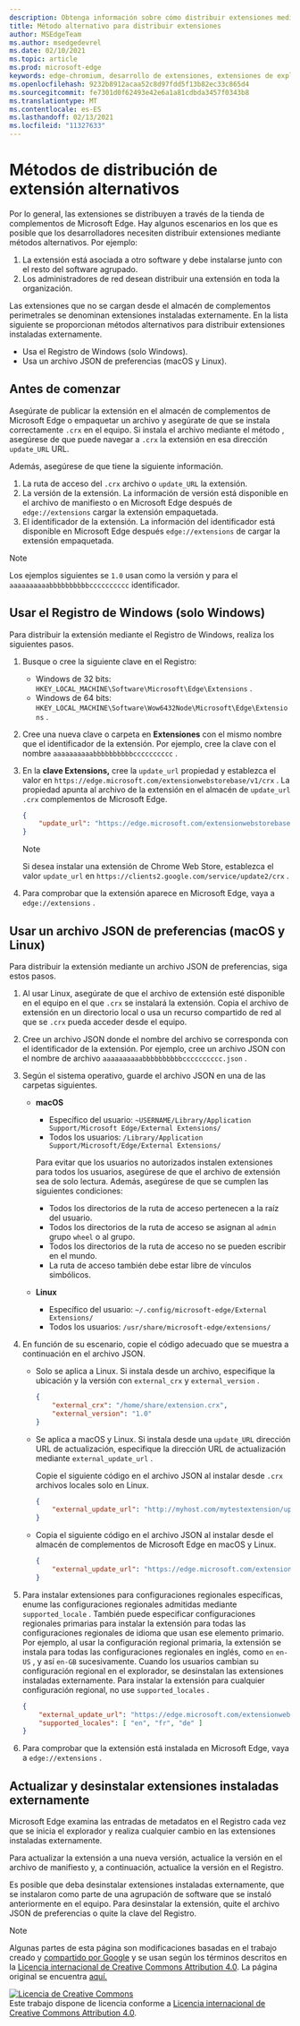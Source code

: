 ```yaml
---
description: Obtenga información sobre cómo distribuir extensiones mediante métodos alternativos que no usan almacenes comprobados
title: Método alternativo para distribuir extensiones
author: MSEdgeTeam
ms.author: msedgedevrel
ms.date: 02/10/2021
ms.topic: article
ms.prod: microsoft-edge
keywords: edge-chromium, desarrollo de extensiones, extensiones de explorador, complementos, centro de partners, desarrollador
ms.openlocfilehash: 9232b8912acaa52c8d97fdd5f13b82ec33c865d4
ms.sourcegitcommit: fe7301d0f62493e42e6a1a81cdbda3457f0343b8
ms.translationtype: MT
ms.contentlocale: es-ES
ms.lasthandoff: 02/13/2021
ms.locfileid: "11327633"
---
```

# Métodos de distribución de extensión alternativos  

Por lo general, las extensiones se distribuyen a través de la tienda de complementos de Microsoft Edge. Hay algunos escenarios en los que es posible que los desarrolladores necesiten distribuir extensiones mediante métodos alternativos. Por ejemplo:

1.  La extensión está asociada a otro software y debe instalarse junto con el resto del software agrupado.   
1.  Los administradores de red desean distribuir una extensión en toda la organización.   

Las extensiones que no se cargan desde el almacén de complementos perimetrales se denominan extensiones instaladas externamente. En la lista siguiente se proporcionan métodos alternativos para distribuir extensiones instaladas externamente. 

*   Usa el Registro de Windows (solo Windows).  
*   Usa un archivo JSON de preferencias (macOS y Linux).  
    
## Antes de comenzar  

Asegúrate de publicar la extensión en el almacén de complementos de Microsoft Edge o empaquetar un archivo y asegúrate de que se instala correctamente `.crx` en el equipo.  Si instala el archivo mediante el método , asegúrese de que puede navegar a `.crx` la extensión en esa dirección `update_URL` URL.  

Además, asegúrese de que tiene la siguiente información.    

1.  La ruta de acceso del `.crx` archivo o `update_URL` la extensión.
1.  La versión de la extensión.  La información de versión está disponible en el archivo de manifiesto o en Microsoft Edge después de `edge://extensions` cargar la extensión empaquetada.   
1.  El identificador de la extensión.  La información del identificador está disponible en Microsoft Edge después `edge://extensions` de cargar la extensión empaquetada.  

> [!NOTE] 
> Los ejemplos siguientes se `1.0` usan como la versión y para el `aaaaaaaaaabbbbbbbbbbcccccccccc` identificador.  

## Usar el Registro de Windows (solo Windows)  

Para distribuir la extensión mediante el Registro de Windows, realiza los siguientes pasos.

1.  Busque o cree la siguiente clave en el Registro:  
    *   Windows de 32 bits:  `HKEY_LOCAL_MACHINE\Software\Microsoft\Edge\Extensions` .  
    *   Windows de 64 bits:  `HKEY_LOCAL_MACHINE\Software\Wow6432Node\Microsoft\Edge\Extensions` .  
1.  Cree una nueva clave o carpeta en **Extensiones** con el mismo nombre que el identificador de la extensión. Por ejemplo, cree la clave con el nombre `aaaaaaaaaabbbbbbbbbbcccccccccc` .  
1.  En la **clave Extensions,** cree la `update_url` propiedad y establezca el valor en `https://edge.microsoft.com/extensionwebstorebase/v1/crx` .  La propiedad apunta al archivo de la extensión en el almacén de `update_url` `.crx` complementos de Microsoft Edge.  

    ```json
    {
        "update_url": "https://edge.microsoft.com/extensionwebstorebase/v1/crx"
    }
    ```  
    
    > [!NOTE]
    > Si desea instalar una extensión de Chrome Web Store, establezca el valor `update_url` en `https://clients2.google.com/service/update2/crx` .  
  
1.  Para comprobar que la extensión aparece en Microsoft Edge, vaya a `edge://extensions` .  

## Usar un archivo JSON de preferencias (macOS y Linux)  

Para distribuir la extensión mediante un archivo JSON de preferencias, siga estos pasos.

1.  Al usar Linux, asegúrate de que el archivo de extensión esté disponible en el equipo en el que `.crx` se instalará la extensión. Copia el archivo de extensión en un directorio local o usa un recurso compartido de red al que se `.crx` pueda acceder desde el equipo. 
1.  Cree un archivo JSON donde el nombre del archivo se corresponda con el identificador de la extensión. Por ejemplo, cree un archivo JSON con el nombre de archivo `aaaaaaaaaabbbbbbbbbbcccccccccc.json` .  
1.  Según el sistema operativo, guarde el archivo JSON en una de las carpetas siguientes.   
    *   **macOS**  
        *   Específico del usuario: `~USERNAME/Library/Application Support/Microsoft Edge/External Extensions/`  
        *   Todos los usuarios: `/Library/Application Support/Microsoft/Edge/External Extensions/`  
        
        Para evitar que los usuarios no autorizados instalen extensiones para todos los usuarios, asegúrese de que el archivo de extensión sea de solo lectura. Además, asegúrese de que se cumplen las siguientes condiciones:
        
        *   Todos los directorios de la ruta de acceso pertenecen a la raíz del usuario.  
        *   Todos los directorios de la ruta de acceso se asignan al `admin` grupo `wheel` o al grupo.  
        *   Todos los directorios de la ruta de acceso no se pueden escribir en el mundo.  
        *   La ruta de acceso también debe estar libre de vínculos simbólicos.  
        
    *   **Linux**  
        *   Específico del usuario: `~/.config/microsoft-edge/External Extensions/`  
        *   Todos los usuarios: `/usr/share/microsoft-edge/extensions/`  
1.  En función de su escenario, copie el código adecuado que se muestra a continuación en el archivo JSON. 
    *   Solo se aplica a Linux. Si instala desde un archivo, especifique la ubicación y la versión con `external_crx` y `external_version` .  
            
        ```json
        {
            "external_crx": "/home/share/extension.crx",
            "external_version": "1.0"
        }
        ```  

    *   Se aplica a macOS y Linux. Si instala desde una `update_URL` dirección URL de actualización, especifique la dirección URL de actualización mediante `external_update_url` . 
        
        Copie el siguiente código en el archivo JSON al instalar desde `.crx` archivos locales solo en Linux.  
    
        ```json
        {
            "external_update_url": "http://myhost.com/mytestextension/updates.xml"
        }
        ```  
 
    *  Copia el siguiente código en el archivo JSON al instalar desde el almacén de complementos de Microsoft Edge en macOS y Linux.
    
        ```json
        {
            "external_update_url": "https://edge.microsoft.com/extensionwebstorebase/v1/crx"
        }
        ```  
    
1.  Para instalar extensiones para configuraciones regionales específicas, enume las configuraciones regionales admitidas mediante `supported_locale` .  También puede especificar configuraciones regionales primarias para instalar la extensión para todas las configuraciones regionales de idioma que usan ese elemento primario. Por ejemplo, al usar la configuración regional primaria, la extensión se instala para todas las configuraciones regionales en inglés, como `en` `en-US` , y así `en-GB` sucesivamente.  Cuando los usuarios cambian su configuración regional en el explorador, se desinstalan las extensiones instaladas externamente.  Para instalar la extensión para cualquier configuración regional, no use `supported_locales` .  

    ```json
    {
        "external_update_url": "https://edge.microsoft.com/extensionwebstorebase/v1/crx",
        "supported_locales": [ "en", "fr", "de" ]
    }
    ```  

1.  Para comprobar que la extensión está instalada en Microsoft Edge, vaya a `edge://extensions` .  

## Actualizar y desinstalar extensiones instaladas externamente

Microsoft Edge examina las entradas de metadatos en el Registro cada vez que se inicia el explorador y realiza cualquier cambio en las extensiones instaladas externamente.  

Para actualizar la extensión a una nueva versión, actualice la versión en el archivo de manifiesto y, a continuación, actualice la versión en el Registro.  

Es posible que deba desinstalar extensiones instaladas externamente, que se instalaron como parte de una agrupación de software que se instaló anteriormente en el equipo.  Para desinstalar la extensión, quite el archivo JSON de preferencias o quite la clave del Registro.   

<!-- links -->  

> [!NOTE]
> Algunas partes de esta página son modificaciones basadas en el trabajo creado y [compartido por Google][GoogleSitePolicies] y se usan según los términos descritos en la [Licencia internacional de Creative Commons Attribution 4.0][CCA4IL].  La página original se encuentra [aquí.](https://developer.chrome.com/apps/external_extensions)  

[![Licencia de Creative Commons][CCby4Image]][CCA4IL]  
Este trabajo dispone de licencia conforme a [Licencia internacional de Creative Commons Attribution 4.0][CCA4IL].  

[CCA4IL]: https://creativecommons.org/licenses/by/4.0  
[CCby4Image]: https://i.creativecommons.org/l/by/4.0/88x31.png  
[GoogleSitePolicies]: https://developers.google.com/terms/site-policies  
